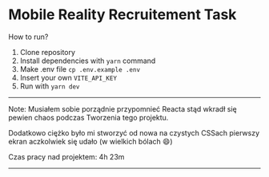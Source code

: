 # Mobile Reality Recruitement Task

How to run?
1. Clone repository
2. Install dependencies with `yarn` command
3. Make .env file `cp .env.example .env`
4. Insert your own `VITE_API_KEY`
5. Run with `yarn dev`

---
Note: 
Musiałem sobie porządnie przypomnieć Reacta stąd wkradł się pewien chaos podczas Tworzenia tego projektu.

Dodatkowo ciężko było mi stworzyć od nowa na czystych CSSach pierwszy ekran aczkolwiek się udało (w wielkich bólach 😄)

Czas pracy nad projektem: 4h 23m

---